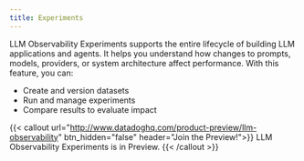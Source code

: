 ```yaml
---
title: Experiments
---
```


LLM Observability Experiments supports the entire lifecycle of building LLM applications and agents. It helps you understand how changes to prompts, models, providers, or system architecture affect performance. With this feature, you can:

- Create and version datasets
- Run and manage experiments
- Compare results to evaluate impact


{{< callout url="http://www.datadoghq.com/product-preview/llm-observability" btn_hidden="false" header="Join the Preview!">}}
LLM Observability Experiments is in Preview.
{{< /callout >}}

